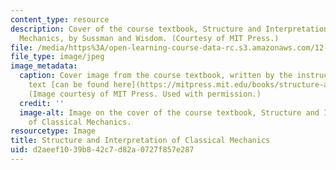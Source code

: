 ```yaml
---
content_type: resource
description: Cover of the course textbook, Structure and Interpretation of Classical
  Mechanics, by Sussman and Wisdom. (Courtesy of MIT Press.)
file: /media/https%3A/open-learning-course-data-rc.s3.amazonaws.com/12-620j-classical-mechanics-a-computational-approach-fall-2008/d2aeef1039b842c7d82a0727f857e287_12-620jf08-th.jpg
file_type: image/jpeg
image_metadata:
  caption: Cover image from the course textbook, written by the instructors. The full
    text [can be found here](https://mitpress.mit.edu/books/structure-and-interpretation-classical-mechanics).
    (Image courtesy of MIT Press. Used with permission.)
  credit: ''
  image-alt: Image on the cover of the course textbook, Structure and Interpretation
    of Classical Mechanics.
resourcetype: Image
title: Structure and Interpretation of Classical Mechanics
uid: d2aeef10-39b8-42c7-d82a-0727f857e287
---
```

